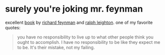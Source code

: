 # surely you're joking mr. feynman

excellent [book](6421460b.md) by [richard feynman](64214a1d.md) and [ralph leighton](12345678.md).
one of my favorite quotes:

> you have no responsibility to live up to what other people think you
> ought to accomplish. I have no responsibility to be like they expect
> me to be. It's their mistake, not my failing.

